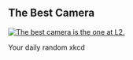 ## The Best Camera
[![The best camera is the one at L2.](https://imgs.xkcd.com/comics/the_best_camera.png)](https://xkcd.com/2645/ "The best camera is the one at L2.")

Your daily random xkcd
